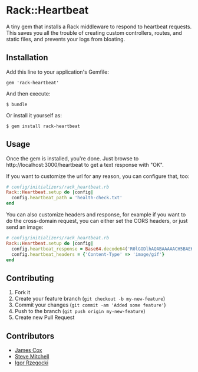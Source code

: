 # Rack::Heartbeat

A tiny gem that installs a Rack middleware to respond to heartbeat requests. This saves you all the trouble of creating custom controllers, routes, and static files, and prevents your logs from bloating.

## Installation

Add this line to your application's Gemfile:

    gem 'rack-heartbeat'

And then execute:

    $ bundle

Or install it yourself as:

    $ gem install rack-heartbeat

## Usage

Once the gem is installed, you're done.  Just browse to http://localhost:3000/heartbeat to get a text response with "OK".

If you want to customize the url for any reason, you can configure that, too:

```ruby
# config/initializers/rack_heartbeat.rb
Rack::Heartbeat.setup do |config|
  config.heartbeat_path = 'health-check.txt'
end
```

You can also customize headers and response, for example if you want to do the cross-domain request, you can
either set the CORS headers, or just send an image:

```ruby
# config/initializers/rack_heartbeat.rb
Rack::Heartbeat.setup do |config|
  config.heartbeat_response = Base64.decode64('R0lGODlhAQABAAAAACH5BAEKAAEALAAAAAABAAEAAAICTAEAOw==')
  config.heartbeat_headers = {'Content-Type' => 'image/gif'}
end
```

## Contributing

1. Fork it
2. Create your feature branch (`git checkout -b my-new-feature`)
3. Commit your changes (`git commit -am 'Added some feature'`)
4. Push to the branch (`git push origin my-new-feature`)
5. Create new Pull Request

## Contributors

* [James Cox](https://github.com/imajes)
* [Steve Mitchell](https://github.com/theSteveMitchell)
* [Igor Rzegocki](https://github.com/ajgon)
